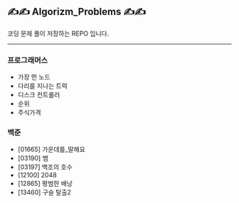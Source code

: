 ## ✍✍ Algorizm_Problems ✍✍
코딩 문제 풀이 저장하는 REPO 입니다.



***
### 프로그래머스
- 가장 먼 노드  
- 다리를 지나는 트럭  
- 디스크 컨트롤러 
- 순위 
- 주식가격  


### 백준
- [01665] 가운데를_말해요
- [03190] 뱀
- [03197] 백조의 호수
- [12100] 2048  
- [12865] 평범한 배낭  
- [13460] 구슬 탈출2  